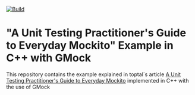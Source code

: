 [![Build](https://github.com/MarcUbach/GoogleMock-Example/actions/workflows/build.yml/badge.svg)](https://github.com/MarcUbach/GoogleMock-Example/actions/workflows/build.yml)

# "A Unit Testing Practitioner's Guide to Everyday Mockito" Example in C++ with GMock

This repository contains the example explained in toptal´s article [A Unit Testing Practitioner's Guide to Everyday Mockito](https://www.toptal.com/java/a-guide-to-everyday-mockito) implemented in C++ with the use of GMock

